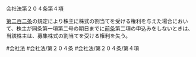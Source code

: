 会社法第２０４条第４項

[第二百二条](会社法＿＿＿＿第２０２条)の規定により株主に株式の割当てを受ける権利を与えた場合において、株主が同条第一項第二号の期日までに[前条](会社法＿＿＿＿第２０３条第１項)第二項の申込みをしないときは、当該株主は、募集株式の割当てを受ける権利を失う。

#会社法
#会社法/第２０４条
#会社法/第２０４条/第４項
